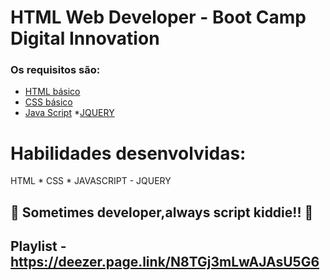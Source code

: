 # HTML Web Developer - Boot Camp Digital Innovation

### Os requisitos são:

* [HTML básico](https://www.w3schools.com/html/)
* [CSS básico](https://developer.mozilla.org/pt-BR/docs/Web/CSS)
* [Java Script](https://developer.mozilla.org/pt-BR/docs/Web/JavaScript)
*[JQUERY](https://jquery.com/)

# Habilidades desenvolvidas:
HTML * CSS * JAVASCRIPT - JQUERY

## 🚀 Sometimes developer,always script kiddie!! 🚀

## Playlist - https://deezer.page.link/N8TGj3mLwAJAsU5G6

